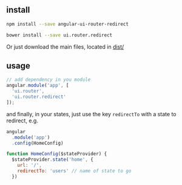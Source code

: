 ## install

```sh
npm install --save angular-ui-router-redirect
```

```sh
bower install --save ui.router.redirect
```

Or just download the main files, located in [dist/](https://github.com/darlanmendonca/ui.router.redirect/tree/master/dist)

## usage

```js
// add dependency in you module
angular.module('app', [
  'ui.router',
  'ui.router.redirect'
]);
```


and finally, in your states, just use the key `redirectTo` with a state to redirect, e.g.

```js
angular
  .module('app')
  .config(HomeConfig)

function HomeConfig($stateProvider) {
  $stateProvider.state('home', {
    url: '/',
    redirectTo: 'users' // name of state to go
  })
```
